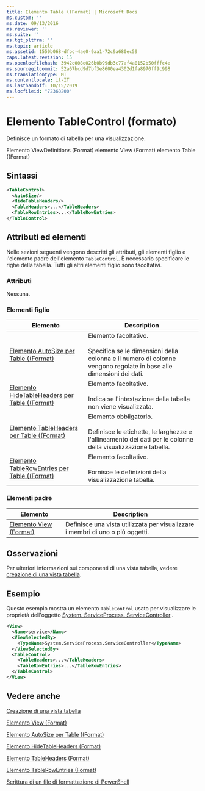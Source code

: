 ```yaml
---
title: Elemento Table ((Format) | Microsoft Docs
ms.custom: ''
ms.date: 09/13/2016
ms.reviewer: ''
ms.suite: ''
ms.tgt_pltfrm: ''
ms.topic: article
ms.assetid: 1550b068-dfbc-4ae0-9aa1-72c9a680ec59
caps.latest.revision: 15
ms.openlocfilehash: 3942c008e026b0b99db3c77af4a0152b50fffc4e
ms.sourcegitcommit: 52a67bcd9d7bf3e8600ea4302d1fa8970ff9c998
ms.translationtype: MT
ms.contentlocale: it-IT
ms.lasthandoff: 10/15/2019
ms.locfileid: "72368200"
---
```

# <a name="tablecontrol-element-format"></a>Elemento TableControl (formato)

Definisce un formato di tabella per una visualizzazione.

Elemento ViewDefinitions (Format) elemento View (Format) elemento Table ((Format)

## <a name="syntax"></a>Sintassi

```xml
<TableControl>
  <AutoSize/>
  <HideTableHeaders/>
  <TableHeaders>...</TableHeaders>
  <TableRowEntries>...</TableRowEntries>
</TableControl>

```

## <a name="attributes-and-elements"></a>Attributi ed elementi

Nelle sezioni seguenti vengono descritti gli attributi, gli elementi figlio e l'elemento padre dell'elemento `TableControl`. È necessario specificare le righe della tabella. Tutti gli altri elementi figlio sono facoltativi.

### <a name="attributes"></a>Attributi

Nessuna.

### <a name="child-elements"></a>Elementi figlio

|Elemento|Description|
|-------------|-----------------|
|[Elemento AutoSize per Table ((Format)](./autosize-element-for-tablecontrol-format.md)|Elemento facoltativo.<br /><br /> Specifica se le dimensioni della colonna e il numero di colonne vengono regolate in base alle dimensioni dei dati.|
|[Elemento HideTableHeaders per Table ((Format)](./hidetableheaders-element-format.md)|Elemento facoltativo.<br /><br /> Indica se l'intestazione della tabella non viene visualizzata.|
|[Elemento TableHeaders per Table ((Format)](./tableheaders-element-format.md)|Elemento obbligatorio.<br /><br /> Definisce le etichette, le larghezze e l'allineamento dei dati per le colonne della visualizzazione tabella.|
|[Elemento TableRowEntries per Table ((Format)](./tablerowentries-element-for-tablecontrol-format.md)|Elemento facoltativo.<br /><br /> Fornisce le definizioni della visualizzazione tabella.|

### <a name="parent-elements"></a>Elementi padre

|Elemento|Description|
|-------------|-----------------|
|[Elemento View (Format)](./view-element-format.md)|Definisce una vista utilizzata per visualizzare i membri di uno o più oggetti.|

## <a name="remarks"></a>Osservazioni

Per ulteriori informazioni sui componenti di una vista tabella, vedere [creazione di una vista tabella](./creating-a-table-view.md).

## <a name="example"></a>Esempio

Questo esempio mostra un elemento `TableControl` usato per visualizzare le proprietà dell'oggetto [System. ServiceProcess. ServiceController](/dotnet/api/System.ServiceProcess.ServiceController) .

```xml
<View>
  <Name>service</Name>
  <ViewSelectedBy>
    <TypeName>System.ServiceProcess.ServiceController</TypeName>
  </ViewSelectedBy>
  <TableControl>
    <TableHeaders>...</TableHeaders>
    <TableRowEntries>...</TableRowEntries>
  </TableControl>
</View>

```

## <a name="see-also"></a>Vedere anche

[Creazione di una vista tabella](./creating-a-table-view.md)

[Elemento View (Format)](./view-element-format.md)

[Elemento AutoSize per Table ((Format)](./autosize-element-for-tablecontrol-format.md)

[Elemento HideTableHeaders (Format)](./hidetableheaders-element-format.md)

[Elemento TableHeaders (Format)](./tableheaders-element-format.md)

[Elemento TableRowEntries (Format)](./tablerowentries-element-for-tablecontrol-format.md)

[Scrittura di un file di formattazione di PowerShell](./writing-a-powershell-formatting-file.md)
